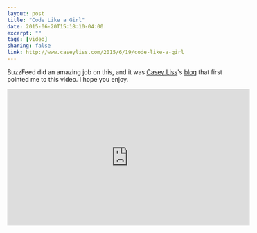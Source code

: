 ```yaml
---
layout: post
title: "Code Like a Girl"
date: 2015-06-20T15:18:10-04:00
excerpt: ""
tags: [video]
sharing: false
link: http://www.caseyliss.com/2015/6/19/code-like-a-girl
---
```


BuzzFeed did an amazing job on this, and it was [Casey Liss](http://www.caseyliss.com/about)'s [blog](http://www.caseyliss.com) that first pointed me to this video. I hope you enjoy. 

<iframe width="560" height="315" src="https://www.youtube-nocookie.com/embed/MyGh89qizME?rel=0" frameborder="0" allowfullscreen></iframe>

